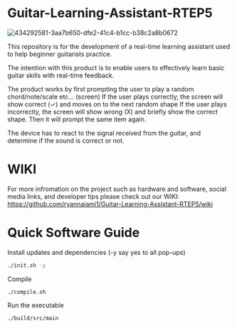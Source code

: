 # Guitar-Learning-Assistant-RTEP5
![434292581-3aa7b650-dfe2-41c4-b1cc-b38c2a8b0672](https://github.com/user-attachments/assets/c2dda934-bd13-4ddb-9ca5-312394a84ffa)


This repository is for the development of a real-time learning assistant used to help beginner guitarists practice. 

The intention with this product is to enable users to effectively learn basic guitar skills with real-time feedback.

The product works by first prompting the user to play a random chord/note/scale etc... (screen)
If the user plays correctly, the screen will show correct (✓) and moves on to the next random shape
If the user plays incorrectly, the screen will show wrong (X) and briefly show the correct shape. Then it will prompt the same item again.

The device has to react to the signal received from the guitar, and determine if the sound is correct or not.

# WIKI
For more infromation on the project such as hardware and software, social media links, and developer tips please check out our WIKI:
https://github.com/ryannajami1/Guitar-Learning-Assistant-RTEP5/wiki

# Quick Software Guide
Install updates and dependencies (-y say yes to all pop-ups)

```sh
./init.sh -y
```
Compile
```
./compile.sh
```
Run the executable
```
./build/src/main
```
